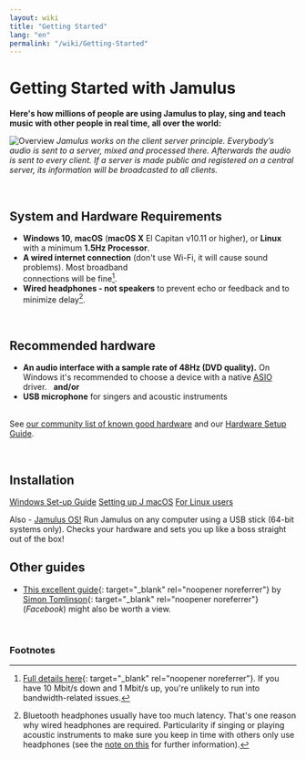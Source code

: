 ```yaml
---
layout: wiki
title: "Getting Started"
lang: "en"
permalink: "/wiki/Getting-Started"
---
```


# Getting Started with Jamulus


**Here's how millions of people are using Jamulus to play, sing and teach music with other people in real time, all over the world:**

![Overview](https://user-images.githubusercontent.com/4561747/79309764-bd387280-7ef2-11ea-9d81-1e81302525e6.png)
_Jamulus works on the client server principle. Everybody’s audio is sent to a server, mixed and processed there. Afterwards the audio is sent to every client. If a server is made public and registered on a central server, its information will be broadcasted to all clients._

&nbsp;

## System and Hardware Requirements

  - **Windows 10**, **macOS** (**macOS X** El Capitan v10.11 or higher), or **Linux** with a minimum **1.5Hz Processor**. 
  &nbsp;
 - **A wired internet connection** (don't use Wi-Fi, it will cause sound problems). Most broadband <br> connections will be fine[^1].
  &nbsp;
- **Wired headphones - not speakers** to prevent echo or feedback and to minimize delay[^2].


&nbsp;

## Recommended hardware

- **An audio interface with a sample rate of 48Hz (DVD quality).** On Windows it's recommended to choose a device with a native [ASIO](https://en.wikipedia.org/wiki/Audio_Stream_Input/Output) driver.
    &nbsp;
  **and/or**
&nbsp;
- **USB microphone** for singers and acoustic instruments


<br> See [our community list of known good hardware](/kb/2021/01/05/Jamulus-Sound-Devices.html) and our [Hardware Setup Guide](en-Hardware-Setup.md).

&nbsp;

## Installation

<div class="fx-row fx-row-start-xs button-container">
  <a href="Installation-for-Windows" class="button fx-col-100-xs">Windows Set-up Guide</a>
  <a href="Installation-for-Macintosh" class="button fx-col-100-xs">Setting up J macOS</a>
  <a href="Installation-for-Linux" class="button fx-col-100-xs">For Linux users</a>
</div>


Also - [Jamulus OS!](https://sourceforge.net/projects/jamulus-os/files/JamulusOS/) Run Jamulus on any computer using a USB stick (64-bit systems only). Checks your hardware and sets you up like a boss straight out of the box!
&nbsp;
## Other guides
* [This excellent guide](https://www.facebook.com/notes/jamulus-online-musicianssingers-jamming/idiots-guide-to-jamulus-app/510044532903831/){: target="_blank" rel="noopener noreferrer"} by [Simon Tomlinson](https://www.facebook.com/simon.james.tomlinson?eid=ARBQoY3KcZAtS3pGdLJuqvQTeRSOo4gHdQZT7nNzOt1oPMGgZ4_3GERe-rOyH5PxsSHVYYXjWwcqd71a){: target="_blank" rel="noopener noreferrer"} (_Facebook_) might also be worth a view.

&nbsp;

### Footnotes
[^1]: [Full details here](Network-Requirements){: target="_blank" rel="noopener noreferrer"}. If you have 10 Mbit/s down and 1 Mbit/s up, you're unlikely to run into bandwidth-related issues.
[^2]: Bluetooth headphones usually have too much latency. That's one reason why wired headphones are required. Particularity if singing or playing acoustic instruments to make sure you keep in time with others only use headphones (see the [note on this](Getting-Started#having-trouble-cant-keep-in-time) for further information).
